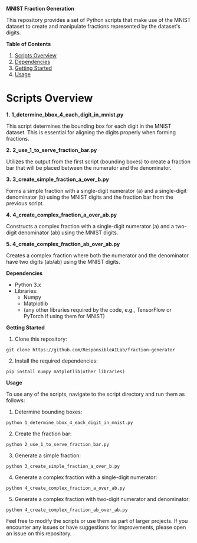  **MNIST Fraction Generation**

This repository provides a set of Python scripts that make use of the MNIST dataset to create and manipulate fractions represented by the dataset's digits.

**Table of Contents**

1. [Scripts Overview](https://github.com/ResponsibleAILab/fraction-generator#scripts-overview)
2. [Dependencies](https://github.com/ResponsibleAILab/fraction-generator#dependencies)
3. [Getting Started](https://github.com/ResponsibleAILab/fraction-generator#getting-started)
4. [Usage](https://github.com/ResponsibleAILab/fraction-generator#usage)

# Scripts Overview

**1.**  **1\_determine\_bbox\_4\_each\_digit\_in\_mnist.py**

This script determines the bounding box for each digit in the MNIST dataset. This is essential for aligning the digits properly when forming fractions.

**2.**  **2\_use\_1\_to\_serve\_fraction\_bar.py**

Utilizes the output from the first script (bounding boxes) to create a fraction bar that will be placed between the numerator and the denominator.

**3.**  **3\_create\_simple\_fraction\_a\_over\_b.py**

Forms a simple fraction with a single-digit numerator (a) and a single-digit denominator (b) using the MNIST digits and the fraction bar from the previous script.

**4.**  **4\_create\_complex\_fraction\_a\_over\_ab.py**

Constructs a complex fraction with a single-digit numerator (a) and a two-digit denominator (ab) using the MNIST digits.

**5.**  **4\_create\_complex\_fraction\_ab\_over\_ab.py**

Creates a complex fraction where both the numerator and the denominator have two digits (ab/ab) using the MNIST digits.

**Dependencies**

- Python 3.x
- Libraries:
  - Numpy
  - Matplotlib
  - (any other libraries required by the code, e.g., TensorFlow or PyTorch if using them for MNIST)

**Getting Started**

1. Clone this repository:
```
git clone https://github.com/ResponsibleAILab/fraction-generator
```

2. Install the required dependencies:
```
pip install numpy matplotlib(other libraries)
```

**Usage**

To use any of the scripts, navigate to the script directory and run them as follows:

1. Determine bounding boxes:
```
python 1_determine_bbox_4_each_digit_in_mnist.py
```
2. Create the fraction bar:
```
python 2_use_1_to_serve_fraction_bar.py
```
3. Generate a simple fraction:
```
python 3_create_simple_fraction_a_over_b.py
```
4. Generate a complex fraction with a single-digit numerator:
```
python 4_create_complex_fraction_a_over_ab.py
```
5. Generate a complex fraction with two-digit numerator and denominator:
```
python 4_create_complex_fraction_ab_over_ab.py
```
Feel free to modify the scripts or use them as part of larger projects. If you encounter any issues or have suggestions for improvements, please open an issue on this repository.
